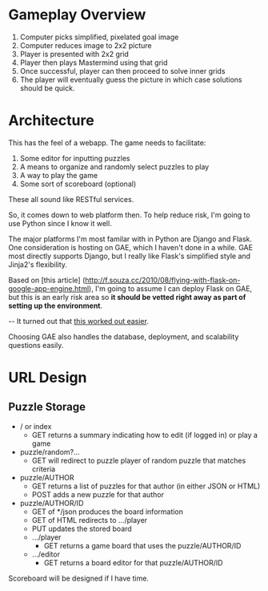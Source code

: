 Gameplay Overview
=================

1. Computer picks simplified, pixelated goal image
1. Computer reduces image to 2x2 picture
1. Player is presented with 2x2 grid
1. Player then plays Mastermind using that grid
1. Once successful, player can then proceed to solve inner grids
1. The player will eventually guess the picture in which case solutions
    should be quick.

Architecture
============

This has the feel of a webapp.  The game needs to facilitate:

1. Some editor for inputting puzzles
1. A means to organize and randomly select puzzles to play
1. A way to play the game
1. Some sort of scoreboard (optional)

These all sound like RESTful services.

So, it comes down to web platform then.  To help reduce risk, I'm going to
use Python since I know it well.

The major platforms I'm most familar with in Python are Django and Flask.
One consideration is hosting on GAE, which I haven't done in a while.  GAE
most directly supports Django, but I really like Flask's simplified style
and Jinja2's flexibility.

Based on [this article]
(http://f.souza.cc/2010/08/flying-with-flask-on-google-app-engine.html), 
I'm going to assume I can deploy Flask on GAE, but this is an early risk 
area so **it should be vetted right away as part of setting up the 
environment**.

-- It turned out that [this worked out
easier](https://github.com/kamalgill/flask-appengine-template).

Choosing GAE also handles the database, deployment, and scalability 
questions easily.

URL Design
==========

Puzzle Storage
--------------

* / or index
  * GET returns a summary indicating how to edit (if logged in) or play a game
* puzzle/random?...
  * GET will redirect to puzzle player of random puzzle that matches criteria
* puzzle/AUTHOR
  * GET returns a list of puzzles for that author (in either JSON or HTML)
  * POST adds a new puzzle for that author
* puzzle/AUTHOR/ID
  * GET of */json produces the board information
  * GET of HTML redirects to .../player
  * PUT updates the stored board
  * .../player
    * GET returns a game board that uses the puzzle/AUTHOR/ID
  * .../editor
    * GET returns a board editor for that puzzle/AUTHOR/ID

Scoreboard will be designed if I have time.
